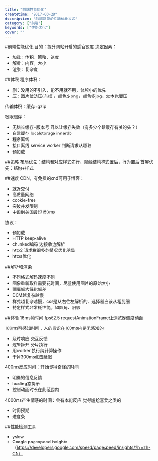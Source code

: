 ```yaml
---
title: "前端性能优化"
createtime: "2017-03-28"
description: "前端常见的性能优化方式"
category: ["前端"]
keywords: ["性能优化"]
cover: ""
---
```


#前端性能优化
目的：提升网站开启的感官速度
决定因素：
- 加载：体积，策略，速度
- 解析：内容，大小
- 渲染：复杂度

##体积
程序体积：
- 删：没用的不引入，能不用就不用，体积小的优先
- 压：图片使劲压(有损)，颜色少png，颜色多jpg，文本也要压

传输体积：缓存+gzip

极限缓存：
- 无脑长缓存+版本号 可以让缓存失效（有多少个跟缓存有关的头？）
- 自建缓存 localstorage innerdb
- 程序离线
- 接口离线 service worker 判断请求从哪取
- 预加载

##策略
布局优先：结构和对应样式先行，隐藏结构样式置后，行为置后
首屏优先：结构+样式

##速度
CDN，有免费的cnd可用于博客：
- 就近交付
- 高质量网络
- cookie-free
- 突破并发限制
- 中国到美国最短150ms

协议：
- 预加载
- HTTP keep-alive
- chunked编码 边接收边解析
- http2 请求数很多的情况优化明显
- https优化

##解析和渲染
- 不同格式解码速度不同
- 图像重新取样需要花时间，尽量使用图片的原始大小
- 画幅越大性能越差
- DOM越复杂越慢
- 样式越复杂越慢，css是从右往左解析的，选择器应该从粗到细
- 特定样式非常耗性能，如圆角、阴影

##体验
16ms帧时间 fps62.5 requestAnimationFrame让浏览器调度动画

100ms可感知时间：人的意识在100ms内是无感知的
- 及时响应 交互反馈
- 逻辑拆开 分片执行
- 用worker 执行纯计算操作
- 干掉300ms点击延迟

400ms反应时间：开始觉得奇怪的时间
- 明确的信息反馈 
- loading态提示 
- 控制动画时长在此范围内

4000ms产生情感的时间：会有本能反应 觉得尴尬喜爱之类的
- 时间预期
- 进度条

##性能检测工具
- yslow
- Google pagespeed insights（https://developers.google.com/speed/pagespeed/insights/?hl=zh-CN）

